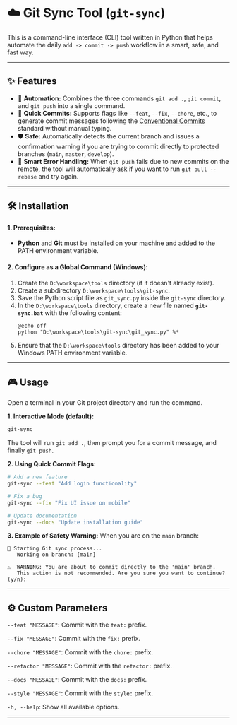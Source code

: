 # ☁️ Git Sync Tool (`git-sync`)

This is a command-line interface (CLI) tool written in Python that helps automate the daily `add -> commit -> push` workflow in a smart, safe, and fast way.

---
## ✨ Features

*   🚀 **Automation:** Combines the three commands `git add .`, `git commit`, and `git push` into a single command.
*   💬 **Quick Commits:** Supports flags like `--feat`, `--fix`, `--chore`, etc., to generate commit messages following the [Conventional Commits](https://www.conventionalcommits.org/) standard without manual typing.
*   🛡️ **Safe:** Automatically detects the current branch and issues a confirmation warning if you are trying to commit directly to protected branches (`main`, `master`, `develop`).
*   🔄 **Smart Error Handling:** When `git push` fails due to new commits on the remote, the tool will automatically ask if you want to run `git pull --rebase` and try again.

---
## 🛠️ Installation

#### **1. Prerequisites:**
*   **Python** and **Git** must be installed on your machine and added to the PATH environment variable.

#### **2. Configure as a Global Command (Windows):**
1.  Create the `D:\workspace\tools` directory (if it doesn't already exist).
2.  Create a subdirectory `D:\workspace\tools\git-sync`.
3.  Save the Python script file as `git_sync.py` inside the `git-sync` directory.
4.  In the `D:\workspace\tools` directory, create a new file named **`git-sync.bat`** with the following content:
    ```batch
    @echo off
    python "D:\workspace\tools\git-sync\git_sync.py" %*
    ```
5.  Ensure that the `D:\workspace\tools` directory has been added to your Windows PATH environment variable.

---
## 🎮 Usage

Open a terminal in your Git project directory and run the command.

**1. Interactive Mode (default):**
```bash
git-sync
```
The tool will run `git add .`, then prompt you for a commit message, and finally `git push`.

**2. Using Quick Commit Flags:**

```bash
# Add a new feature
git-sync --feat "Add login functionality"

# Fix a bug
git-sync --fix "Fix UI issue on mobile"

# Update documentation
git-sync --docs "Update installation guide"
```

**3. Example of Safety Warning:**
When you are on the `main` branch:
```
🚀 Starting Git sync process...
   Working on branch: [main]

⚠️  WARNING: You are about to commit directly to the 'main' branch.
   This action is not recommended. Are you sure you want to continue? (y/n):
```
---
## ⚙️ Custom Parameters
`--feat "MESSAGE"`: Commit with the `feat:` prefix.

`--fix "MESSAGE"`: Commit with the `fix:` prefix.

`--chore "MESSAGE"`: Commit with the `chore:` prefix.

`--refactor "MESSAGE"`: Commit with the `refactor:` prefix.

`--docs "MESSAGE"`: Commit with the `docs:` prefix.

`--style "MESSAGE"`: Commit with the `style:` prefix.

`-h, --help`: Show all available options.


---
